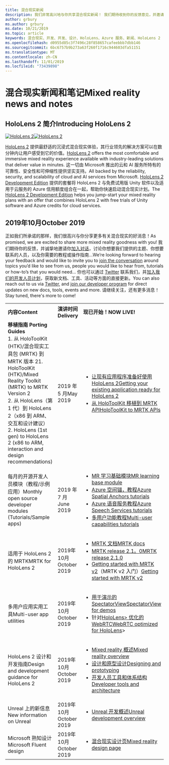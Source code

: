 ```yaml
---
title: 混合现实新闻
description: 我们非常高兴地与你共享混合现实新闻！ 我们期待收到你的反馈意见，并邀请你加入对话。
author: grbury
ms.author: grbury
ms.date: 10/21/2019
ms.topic: article
keywords: 混合现实、开发、开发、设计、HoloLens、Azure 服务、新闻、HoloLens 2
ms.openlocfilehash: d0955d85c3f7496c28f858657cafeebbb7dbb146
ms.sourcegitcommit: 6bc6757b9b273a63f260f1716c944603dfa51151
ms.translationtype: MT
ms.contentlocale: zh-CN
ms.lasthandoff: 11/01/2019
ms.locfileid: "73439898"
---
```

# <a name="mixed-reality-news-and-notes"></a><span data-ttu-id="9a885-105">混合现实新闻和笔记</span><span class="sxs-lookup"><span data-stu-id="9a885-105">Mixed reality news and notes</span></span>

## <a name="introducing-hololens-2"></a><span data-ttu-id="9a885-106">HoloLens 2 简介</span><span class="sxs-lookup"><span data-stu-id="9a885-106">Introducing HoloLens 2</span></span>

<span data-ttu-id="9a885-107">[![HoloLens 2](images/hololens2.jpg)](https://www.microsoft.com/hololens/hardware)</span><span class="sxs-lookup"><span data-stu-id="9a885-107">[![HoloLens 2](images/hololens2.jpg)](https://www.microsoft.com/hololens/hardware)</span></span>

<span data-ttu-id="9a885-108">[HoloLens 2](https://www.microsoft.com/hololens/hardware) 提供最舒适的沉浸式混合现实体验，其行业领先的解决方案可以在数分钟内让用户感受到它的价值。</span><span class="sxs-lookup"><span data-stu-id="9a885-108">[HoloLens 2](https://www.microsoft.com/hololens/hardware) offers the most comfortable and immersive mixed reality experience available with industry-leading solutions that deliver value in minutes.</span></span> <span data-ttu-id="9a885-109">这一切由 Microsoft 推出的云和 AI 服务所特有的可靠性、安全性和可伸缩性提供坚实支持。</span><span class="sxs-lookup"><span data-stu-id="9a885-109">All backed by the reliability, security, and scalability of cloud and AI services from Microsoft.</span></span> <span data-ttu-id="9a885-110">[HoloLens 2 Development Edition](https://www.microsoft.com//hololens/developers) 提供的套餐将 HoloLens 2 与免费试用版 Unity 软件以及适用于云服务的 Azure 信用额度组合在一起，帮助你快速启动混合现实计划。</span><span class="sxs-lookup"><span data-stu-id="9a885-110">The [HoloLens 2 Development Edition](https://www.microsoft.com//hololens/developers) helps you jump-start your mixed reality plans with an offer that combines HoloLens 2 with free trials of Unity software and Azure credits for cloud services.</span></span>

## <a name="october-2019"></a><span data-ttu-id="9a885-111">2019年10月</span><span class="sxs-lookup"><span data-stu-id="9a885-111">October 2019</span></span>

<span data-ttu-id="9a885-112">正如我们所承诺的那样，我们很高兴与你分享更多有关混合现实的好消息！</span><span class="sxs-lookup"><span data-stu-id="9a885-112">As promised, we are excited to share more mixed reality goodness with you!</span></span> <span data-ttu-id="9a885-113">我们期待你的反馈，并诚挚地邀请你[加入对话](https://holodevelopersslack.azurewebsites.net/)，讨论你想要我们提供的主题、你想要联系的人员，以及你需要的教程或操作指南…</span><span class="sxs-lookup"><span data-stu-id="9a885-113">We’re looking forward to hearing your feedback and would like to invite you to [join the conversation](https://holodevelopersslack.azurewebsites.net/) around topics you’d like to see from us, people you would like to hear from, tutorials or how-to’s that you would need…</span></span> <span data-ttu-id="9a885-114">你也可以通过 [Twitter](https://twitter.com/MxdRealityDev) 联系我们，并[加入我们的开发人员计划](https://aka.ms/iwantmr)，获取新文档、工具、活动等方面的直接更新。</span><span class="sxs-lookup"><span data-stu-id="9a885-114">You can also reach out to us via [Twitter](https://twitter.com/MxdRealityDev), and [join our developer program](https://aka.ms/iwantmr) for direct updates on new docs, tools, events and more.</span></span> <span data-ttu-id="9a885-115">请继续关注，还有更多消息！</span><span class="sxs-lookup"><span data-stu-id="9a885-115">Stay tuned, there's more to come!</span></span>

<table>
<tr>
<th style="width: 400px; text-align:left;"><span data-ttu-id="9a885-116">内容</span><span class="sxs-lookup"><span data-stu-id="9a885-116">Content</span></span></th><th style="width: 125px; text-align:left;"><span data-ttu-id="9a885-117">演讲时间</span><span class="sxs-lookup"><span data-stu-id="9a885-117">Delivery</span></span></th><th style="width: 125px; text-align:left;"><span data-ttu-id="9a885-118">现已开始！</span><span class="sxs-lookup"><span data-stu-id="9a885-118">NOW LIVE!</span></span></th>
</tr> 
<tr>
<td><span data-ttu-id="9a885-119"><b>移植指南</b> </span><span class="sxs-lookup"><span data-stu-id="9a885-119"><b>Porting Guides</b> </span></span><br><span data-ttu-id="9a885-120">1. 从 HoloToolKit (HTK)/混合现实工具包 (MRTK) 到 MRTK 版本 2</span><span class="sxs-lookup"><span data-stu-id="9a885-120">1. HoloToolKit (HTK)/Mixed Reality Toolkit (MRTK) to MRTK Version 2</span></span>
<br><span data-ttu-id="9a885-121">2. 从 HoloLens（第 1 代）到 HoloLens 2（x86 到 ARM、交互和设计建议）</span><span class="sxs-lookup"><span data-stu-id="9a885-121">2. HoloLens (1st gen) to HoloLens 2 (x86 to ARM, interaction and design recommendations)</span></span>
</td></td><td><span data-ttu-id="9a885-122">2019 年 5 月</span><span class="sxs-lookup"><span data-stu-id="9a885-122">May 2019</span></span></td><td> <ul><li><span data-ttu-id="9a885-123"><a href=https://docs.microsoft.com/windows/mixed-reality/mrtk-porting-guide>让现有应用程序准备好使用 HoloLens 2</a></span><span class="sxs-lookup"><span data-stu-id="9a885-123"><a href=https://docs.microsoft.com/windows/mixed-reality/mrtk-porting-guide>Getting your existing application ready for HoloLens 2</a></span></span><li><span data-ttu-id="9a885-124"><a href=https://microsoft.github.io/MixedRealityToolkit-Unity/Documentation/HTKToMRTKPortingGuide.html>从 HoloToolKit 移植到 MRTK API</a></span><span class="sxs-lookup"><span data-stu-id="9a885-124"><a href=https://microsoft.github.io/MixedRealityToolkit-Unity/Documentation/HTKToMRTKPortingGuide.html>HoloToolKit to MRTK APIs</a></span></span></td>
</tr>
<tr>
<td><span data-ttu-id="9a885-125">每月的开源开发人员模块（教程/示例应用）</span><span class="sxs-lookup"><span data-stu-id="9a885-125">Monthly open source developer modules (Tutorials/Sample apps)</span></span></td><td><span data-ttu-id="9a885-126">2019 年 7 月</span><span class="sxs-lookup"><span data-stu-id="9a885-126">June 2019</span></span></td><td> <ul><li><span data-ttu-id="9a885-127"><a href=https://docs.microsoft.com/windows/mixed-reality/mrlearning-base-ch1>MR 学习基础模块</a></span><span class="sxs-lookup"><span data-stu-id="9a885-127"><a href=https://docs.microsoft.com/windows/mixed-reality/mrlearning-base-ch1>MR learning base module</a></span></span><li><span data-ttu-id="9a885-128"><a href=https://docs.microsoft.com/windows/mixed-reality/mrlearning-asa-ch1>Azure 空间锚，教程</a></span><span class="sxs-lookup"><span data-stu-id="9a885-128"><a href=https://docs.microsoft.com/windows/mixed-reality/mrlearning-asa-ch1>Azure Spatial Anchors tutorials</a></span></span><li><span data-ttu-id="9a885-129"><a href=https://docs.microsoft.com/windows/mixed-reality/mrlearning-speechsdk-ch1>Azure 语音服务教程</a></span><span class="sxs-lookup"><span data-stu-id="9a885-129"><a href=https://docs.microsoft.com/windows/mixed-reality/mrlearning-speechsdk-ch1>Azure Speech Services tutorials</a></span></span><li><span data-ttu-id="9a885-130"><a href=https://docs.microsoft.com/windows/mixed-reality/mrlearning-sharing(photon)-ch1>多用户功能教程</a></span><span class="sxs-lookup"><span data-stu-id="9a885-130"><a href=https://docs.microsoft.com/windows/mixed-reality/mrlearning-sharing(photon)-ch1>Multi-user capabilities tutorials</a></span></span></td>
</tr>
<tr>
<td><span data-ttu-id="9a885-131">适用于 HoloLens 2 的 MRTK</span><span class="sxs-lookup"><span data-stu-id="9a885-131">MRTK for HoloLens 2</span></span></td><td><span data-ttu-id="9a885-132">2019年10月</span><span class="sxs-lookup"><span data-stu-id="9a885-132">October 2019</span></span></td><td> <ul><li><span data-ttu-id="9a885-133"><a href=https://microsoft.github.io/MixedRealityToolkit-Unity/Documentation/GettingStartedWithTheMRTK.html>MRTK 文档</a></span><span class="sxs-lookup"><span data-stu-id="9a885-133"><a href=https://microsoft.github.io/MixedRealityToolkit-Unity/Documentation/GettingStartedWithTheMRTK.html>MRTK docs</a></span></span><li><span data-ttu-id="9a885-134"><a href=https://github.com/Microsoft/MixedRealityToolkit-Unity/releases>MRTK release 2.1。0</a></span><span class="sxs-lookup"><span data-stu-id="9a885-134"><a href=https://github.com/Microsoft/MixedRealityToolkit-Unity/releases>MRTK release 2.1.0</a></span></span><li><span data-ttu-id="9a885-135"><a href=https://docs.microsoft.com/windows/mixed-reality/mrtk-getting-started>Getting started with MRTK v2</a>（MRTK v2 入门）</span><span class="sxs-lookup"><span data-stu-id="9a885-135"><a href=https://docs.microsoft.com/windows/mixed-reality/mrtk-getting-started>Getting started with MRTK v2</a></span></span></td>
</tr>
<tr>
<td><span data-ttu-id="9a885-136">多用户应用实用工具</span><span class="sxs-lookup"><span data-stu-id="9a885-136">Multi-user app utilities</span></span></td><td><span data-ttu-id="9a885-137">2019年10月</span><span class="sxs-lookup"><span data-stu-id="9a885-137">October 2019</span></span></td><td> <ul><li><span data-ttu-id="9a885-138"><a href=https://docs.microsoft.com/windows/mixed-reality/spectator-view>用于演示的 SpectatorView</a></span><span class="sxs-lookup"><span data-stu-id="9a885-138"><a href=https://docs.microsoft.com/windows/mixed-reality/spectator-view>SpectatorView for demos</a></span></span><li><span data-ttu-id="9a885-139">针对<a href=https://github.com/microsoft/MixedReality-WebRTC>HoloLens> 优化的 WebRTC</a></span><span class="sxs-lookup"><span data-stu-id="9a885-139"><a href=https://github.com/microsoft/MixedReality-WebRTC>WebRTC optimized for HoloLens</a>></span></span></td>
</tr>
<tr>
<td><span data-ttu-id="9a885-140">HoloLens 2 设计和开发指南</span><span class="sxs-lookup"><span data-stu-id="9a885-140">Design and development guidance for HoloLens 2</span></span></td><td><span data-ttu-id="9a885-141">2019年10月</span><span class="sxs-lookup"><span data-stu-id="9a885-141">October 2019</span></span></td><td> <ul><li><span data-ttu-id="9a885-142"><a href=https://docs.microsoft.com/windows/mixed-reality/>Mixed reality 概述</a></span><span class="sxs-lookup"><span data-stu-id="9a885-142"><a href=https://docs.microsoft.com/windows/mixed-reality/>Mixed reality overview</a></span></span><li><span data-ttu-id="9a885-143"><a href=https://docs.microsoft.com/windows/mixed-reality/design>设计和原型设计</a></span><span class="sxs-lookup"><span data-stu-id="9a885-143"><a href=https://docs.microsoft.com/windows/mixed-reality/design>Designing and prototyping</a></span></span><li><span data-ttu-id="9a885-144"><a href=https://docs.microsoft.com/windows/mixed-reality/development>开发人员工具和体系结构</a></span><span class="sxs-lookup"><span data-stu-id="9a885-144"><a href=https://docs.microsoft.com/windows/mixed-reality/development>Developer tools and architecture</a></span></span></td>
</tr>
<tr>
  <td><span data-ttu-id="9a885-145">Unreal 上的新信息</span><span class="sxs-lookup"><span data-stu-id="9a885-145">New information on Unreal</span></span></td><td><span data-ttu-id="9a885-146">2019年10月</span><span class="sxs-lookup"><span data-stu-id="9a885-146">October 2019</span></span></td><td> <ul><li><span data-ttu-id="9a885-147"><a href=https://docs.microsoft.com/windows/mixed-reality/unreal-development-overview>Unreal 开发概述</a></span><span class="sxs-lookup"><span data-stu-id="9a885-147"><a href=https://docs.microsoft.com/windows/mixed-reality/unreal-development-overview>Unreal development overview</a></span></span></td>
</tr>
<tr>
  <td><span data-ttu-id="9a885-148">Microsoft 熟知设计</span><span class="sxs-lookup"><span data-stu-id="9a885-148">Microsoft Fluent design</span></span></td><td><span data-ttu-id="9a885-149">2019年10月</span><span class="sxs-lookup"><span data-stu-id="9a885-149">October 2019</span></span></td><td> <ul><li><span data-ttu-id="9a885-150"><a href=https://www.microsoft.com/design/fluent/>混合现实设计页</a></span><span class="sxs-lookup"><span data-stu-id="9a885-150"><a href=https://www.microsoft.com/design/fluent/>Mixed reality design page</a></span></span></td>
</tr>
</table>
